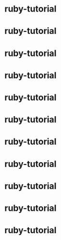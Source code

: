 # ruby-tutorial
# ruby-tutorial
# ruby-tutorial
# ruby-tutorial
# ruby-tutorial
# ruby-tutorial
# ruby-tutorial
# ruby-tutorial
# ruby-tutorial
# ruby-tutorial
# ruby-tutorial
